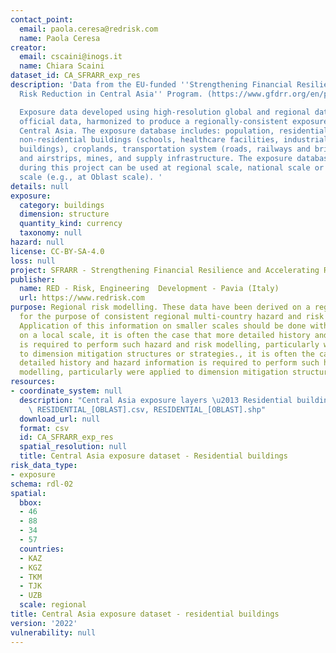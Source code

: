 ```yaml
---
contact_point:
  email: paola.ceresa@redrisk.com
  name: Paola Ceresa
creator:
  email: cscaini@inogs.it
  name: Chiara Scaini
dataset_id: CA_SFRARR_exp_res
description: 'Data from the EU-funded ''Strengthening Financial Resilience and Accelerating
  Risk Reduction in Central Asia'' Program. (https://www.gfdrr.org/en/program/SFRARR-Central-Asia).

  Exposure data developed using high-resolution global and regional datasets and local
  official data, harmonized to produce a regionally-consistent exposure database for
  Central Asia. The exposure database includes: population, residential buildings,
  non-residential buildings (schools, healthcare facilities, industrial and commercial
  buildings), croplands, transportation system (roads, railways and bridges), airports
  and airstrips, mines, and supply infrastructure. The exposure database developed
  during this project can be used at regional scale, national scale or sub-national
  scale (e.g., at Oblast scale). '
details: null
exposure:
  category: buildings
  dimension: structure
  quantity_kind: currency
  taxonomy: null
hazard: null
license: CC-BY-SA-4.0
loss: null
project: SFRARR - Strengthening Financial Resilience and Accelerating Risk Reduction in Central Asia
publisher:
  name: RED - Risk, Engineering  Development - Pavia (Italy)
  url: https://www.redrisk.com
purpose: Regional risk modelling. These data have been derived on a regional scale
  for the purpose of consistent regional multi-country hazard and risk assessment.
  Application of this information on smaller scales should be done with care. Importantly
  on a local scale, it is often the case that more detailed history and hazard information
  is required to perform such hazard and risk modelling, particularly were applied
  to dimension mitigation structures or strategies., it is often the case that more
  detailed history and hazard information is required to perform such hazard and risk
  modelling, particularly were applied to dimension mitigation structures or strategies
resources:
- coordinate_system: null
  description: "Central Asia exposure layers \u2013 Residential buildings.\nFiles:\
    \ RESIDENTIAL_[OBLAST].csv, RESIDENTIAL_[OBLAST].shp"
  download_url: null
  format: csv
  id: CA_SFRARR_exp_res
  spatial_resolution: null
  title: Central Asia exposure dataset - Residential buildings
risk_data_type:
- exposure
schema: rdl-02
spatial:
  bbox:
  - 46
  - 88
  - 34
  - 57
  countries:
  - KAZ
  - KGZ
  - TKM
  - TJK
  - UZB
  scale: regional
title: Central Asia exposure dataset - residential buildings
version: '2022'
vulnerability: null
---
```

